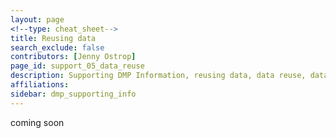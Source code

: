 ```yaml
---
layout: page
<!--type: cheat_sheet-->
title: Reusing data
search_exclude: false
contributors: [Jenny Ostrop]
page_id: support_05_data_reuse
description: Supporting DMP Information, reusing data, data reuse, data re-use, pre-existing data
affiliations:
sidebar: dmp_supporting_info
---
```


coming soon